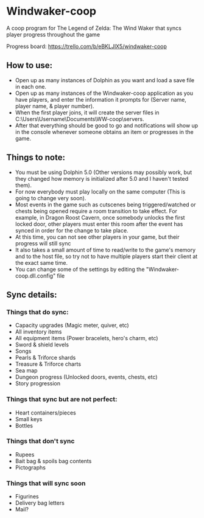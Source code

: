# Windwaker-coop
A coop program for The Legend of Zelda: The Wind Waker that syncs player progress throughout the game

Progress board:
https://trello.com/b/eBKLJlX5/windwaker-coop

## How to use:
- Open up as many instances of Dolphin as you want and load a save file in each one.
- Open up as many instances of the Windwaker-coop application as you have players, and enter the information it prompts for (Server name, player name, & player number).
- When the first player joins, it will create the server files in C:\Users\Username\Documents\WW-coop\servers.
- After that everything should be good to go and notifications will show up in the console whenever someone obtains an item or progresses in the game.

## Things to note:
- You must be using Dolphin 5.0 (Other versions may possibly work, but they changed how memory is initialized after 5.0 and I haven't tested them).
- For now everybody must play locally on the same computer (This is going to change very soon).
- Most events in the game such as cutscenes being triggered/watched or chests being opened require a room transition to take effect.  For example, in Dragon Roost Cavern, once somebody unlocks the first locked door, other players must enter this room after the event has synced in order for the change to take place.
- At this time, you can not see other players in your game, but their progress will still sync
- It also takes a small amount of time to read/write to the game's memory and to the host file, so try not to have multiple players start their client at the exact same time.
- You can change some of the settings by editing the "Windwaker-coop.dll.config" file

## Sync details:
### Things that do sync:
- Capacity upgrades (Magic meter, quiver, etc)
- All inventory items
- All equipment items (Power bracelets, hero's charm, etc)
- Sword & shield levels
- Songs
- Pearls & Triforce shards
- Treasure & Triforce charts
- Sea map
- Dungeon progress (Unlocked doors, events, chests, etc)
- Story progression

### Things that sync but are not perfect:
- Heart containers/pieces
- Small keys
- Bottles

### Things that don't sync
- Rupees
- Bait bag & spoils bag contents
- Pictographs

### Things that will sync soon
- Figurines
- Delivery bag letters
- Mail?
